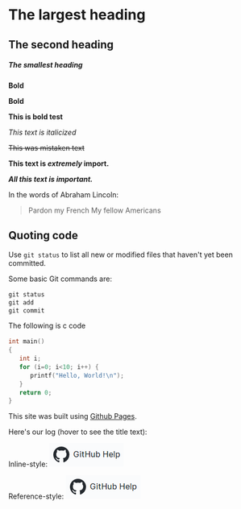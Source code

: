 # The largest heading
## The second heading
##### The smallest heading

**Bold**

__Bold__

**This is bold test**

*This text is italicized*

~~This was mistaken text~~

**This text is _extremely_ import.**

***All this text is important.***


In the words of Abraham Lincoln:
> Pardon my French
> My fellow Americans

## Quoting code
Use `git status` to list all new or modified files that haven't yet been committed.

Some basic Git commands are:
```
git status
git add
git commit
```
The following is c code

```c
int main()
{ 
   int i;
   for (i=0; i<10; i++) {
      printf("Hello, World!\n");
   }
   return 0;
}
```

This site was built using [Github Pages](https://pages.github.com).

Here's our log (hover to see the title text):

Inline-style:
![alt text](github.png "Github logo")

Reference-style:
![alt text][logo]

[logo]: github.png "Github logo new"





      

